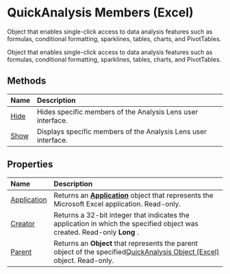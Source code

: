 
# QuickAnalysis Members (Excel)
Object that enables single-click access to data analysis features such as formulas, conditional formatting, sparklines, tables, charts, and PivotTables.

Object that enables single-click access to data analysis features such as formulas, conditional formatting, sparklines, tables, charts, and PivotTables.


## Methods



|**Name**|**Description**|
|:-----|:-----|
|[Hide](dc3b805a-8744-1f63-0509-32b8254958b8.md)|Hides specific members of the Analysis Lens user interface.|
|[Show](0a30cfb1-1a15-95da-9ad5-2bf579696769.md)|Displays specific members of the Analysis Lens user interface.|

## Properties



|**Name**|**Description**|
|:-----|:-----|
|[Application](ad51f454-62a0-7eb7-b629-b72bd000e0e9.md)|Returns an  **[Application](19b73597-5cf9-4f56-8227-b5211f657f6f.md)** object that represents the Microsoft Excel application. Read-only.|
|[Creator](85a25f1f-7018-9c9b-6ae4-0fd052971b70.md)|Returns a 32-bit integer that indicates the application in which the specified object was created. Read-only  **Long** .|
|[Parent](2b743f1d-711e-81c5-dc02-f840e43338fa.md)|Returns an  **Object** that represents the parent object of the specified[QuickAnalysis Object (Excel)](cff69157-e5d9-aacb-2569-9727c5f83b0e.md) object. Read-only.|
